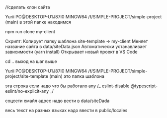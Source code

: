//сделать клон сайта

Yurii PC@DESKTOP-U1J87I0 MINGW64 /f/SIMPLE-PROJECT/simple-project (main)
в этой папке находимся

npm run clone my-client

Скрипт:
Копирует папку шаблона site-template → my-client
Меняет название сайта в data/siteData.json
Автоматически устанавливает зависимости (yarn install)
Открывает новый проект в VS Code

cd .. выход на шаг выше

Yurii PC@DESKTOP-U1J87I0 MINGW64 /f/SIMPLE-PROJECT/simple-project/site-template (main)
это папка шаблона

эта строка если надо что бы работало any
/_ eslint-disable @typescript-eslint/no-explicit-any _/

соцсети емайл адрес надо вести в
data/siteDada

весь текст на разных языках надо ввести в
public/locales
